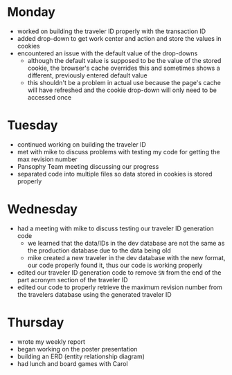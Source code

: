 # Monday

- worked on building the traveler ID properly with the transaction ID
- added drop-down to get work center and action and store the values in cookies
- encountered an issue with the default value of the drop-downs
  - although the default value is supposed to be the value of the stored cookie,
    the browser's cache overrides this and sometimes shows a different, previously
    entered default value
  - this shouldn't be a problem in actual use because the page's cache will have
    refreshed and the cookie drop-down will only need to be accessed once

# Tuesday

- continued working on building the traveler ID
- met with mike to discuss problems with testing my code for getting the max
  revision number
- Pansophy Team meeting discussing our progress
- separated code into multiple files so data stored in cookies is stored
  properly

# Wednesday

- had a meeting with mike to discuss testing our traveler ID generation code
  - we learned that the data/IDs in the dev database are not the same as the
    production database due to the data being old
  - mike created a new traveler in the dev database with the new format, our
    code properly found it, thus our code is working properly
- edited our traveler ID generation code to remove `SN` from the end of the
  part acronym section of the traveler ID
- edited our code to properly retrieve the maximum revision number from the
  travelers database using the generated traveler ID

# Thursday

- wrote my weekly report
- began working on the poster presentation
- building an ERD (entity relationship diagram)
- had lunch and board games with Carol
